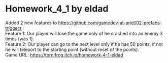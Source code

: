 # Homework_4_1 by eldad
Added 2 new features to https://github.com/gamedev-at-ariel/02-prefabs-triggers
<br/>
Feature 1: Our player will lose the game only of he crashed into an enemy 3 times (was 1).
<br/>
Feature 2: Our player can go to the next level only if he has 50 points, if not he will teleport to the starting point (without reset of the points).
<br/>
Game URL: https://tornifrog.itch.io/homework-4-1-eldad
